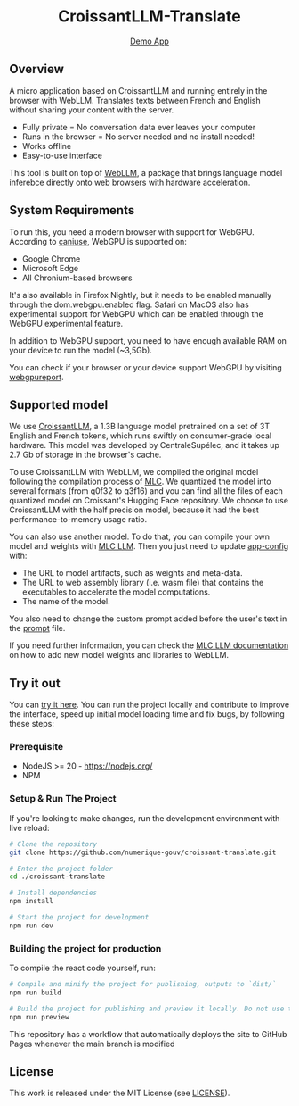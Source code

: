 <div align="center">

# CroissantLLM-Translate

[Demo App](https://numerique-gouv.github.io/croissant-translate/)

</div>

## Overview

A micro application based on CroissantLLM and running entirely in the browser with WebLLM. Translates texts between French and English without sharing your content with the server.

- Fully private = No conversation data ever leaves your computer
- Runs in the browser = No server needed and no install needed!
- Works offline
- Easy-to-use interface

This tool is built on top of [WebLLM](https://github.com/mlc-ai/web-llm), a package that brings language model inferebce directly onto web browsers with hardware acceleration.

## System Requirements

To run this, you need a modern browser with support for WebGPU. According to [caniuse](https://caniuse.com/?search=WebGPU), WebGPU is supported on:

- Google Chrome
- Microsoft Edge
- All Chronium-based browsers

It's also available in Firefox Nightly, but it needs to be enabled manually through the dom.webgpu.enabled flag. Safari on MacOS also has experimental support for WebGPU which can be enabled through the WebGPU experimental feature.

In addition to WebGPU support, you need to have enough available RAM on your device to run the model (~3,5Gb).

You can check if your browser or your device support WebGPU by visiting [webgpureport](https://webgpureport.org/).

## Supported model

We use [CroissantLLM](https://huggingface.co/croissantllm), a 1.3B language model pretrained on a set of 3T English and French tokens, which runs swiftly on consumer-grade local hardware. This model was developed by CentraleSupélec, and it takes up 2.7 Gb of storage in the browser's cache.

To use CroissantLLM with WebLLM, we compiled the original model following the compilation process of [MLC](https://mlc.ai/). We quantized the model into several formats (from q0f32 to q3f16) and you can find all the files of each quantized model on Croissant's Hugging Face repository. We choose to use CroissantLLM with the half precision model, because it had the best performance-to-memory usage ratio.

You can also use another model. To do that, you can compile your own model and weights with [MLC LLM](https://github.com/mlc-ai/mlc-llm). Then you just need to update [app-config](./src/app-config.ts) with:

- The URL to model artifacts, such as weights and meta-data.
- The URL to web assembly library (i.e. wasm file) that contains the executables to accelerate the model computations.
- The name of the model.

You also need to change the custom prompt added before the user's text in the [prompt](./src/prompt.ts) file.

If you need further information, you can check the [MLC LLM documentation](https://llm.mlc.ai/docs/deploy/javascript.html) on how to add new model weights and libraries to WebLLM.

## Try it out

You can [try it here](https://numerique-gouv.github.io/croissant-translate/). You can run the project locally and contribute to improve the interface, speed up initial model loading time and fix bugs, by following these steps:

### Prerequisite

- NodeJS >= 20 - https://nodejs.org/
- NPM

### Setup & Run The Project

If you're looking to make changes, run the development environment with live reload:

```sh
# Clone the repository
git clone https://github.com/numerique-gouv/croissant-translate.git

# Enter the project folder
cd ./croissant-translate

# Install dependencies
npm install

# Start the project for development
npm run dev
```

### Building the project for production

To compile the react code yourself, run:

```sh
# Compile and minify the project for publishing, outputs to `dist/`
npm run build

# Build the project for publishing and preview it locally. Do not use this as a production server as it's not designed for it
npm run preview
```

This repository has a workflow that automatically deploys the site to GitHub Pages whenever the main branch is modified

## License

This work is released under the MIT License (see [LICENSE](./LICENSE)).
